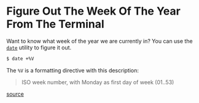 # Figure Out The Week Of The Year From The Terminal

Want to know what week of the year we are currently in? You can use the
[`date`](http://man7.org/linux/man-pages/man1/date.1.html) utility to figure it
out.

```bash
$ date +%V
```

The `%V` is a formatting directive with this description:

> ISO week number, with Monday as first day of week (01..53)

[source](https://stackoverflow.com/questions/3237882/get-week-of-year-from-day-of-year)
